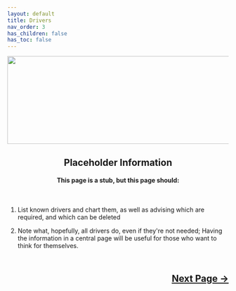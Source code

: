 ```yaml
---
layout: default
title: Drivers
nav_order: 3
has_children: false
has_toc: false
---
```


<style>
  .next-button-container {
      text-align: right;
    }

  .next-button {
      top: 0px;
      bottom: 0px;
      left: 0px;
      right: 0px;
  }
</style>

<p align="center">
  <img width="650" height="200" src="../../../assets/Header-OpenCore-Drivers.png">
</p>

<h2 align="center">Placeholder Information</h2>

<h4 align="center">This page is a stub, but this page should:</h4>
<br>

1. List known drivers and chart them, as well as advising which are required, and which can be deleted

2. Note what, hopefully, all drivers do, even if they're not needed; Having the information in a central page will be useful for those who want to think for themselves.

<h2 align="center">
  <br>
  <div class="next-button-container">
  <a class="next-button" href="../04-Kexts">Next Page &rarr;</a>
  </div>
  <br>
</h2>
